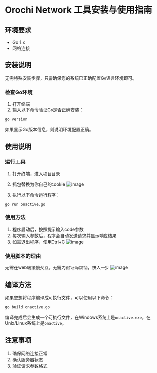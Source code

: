 # Orochi Network 工具安装与使用指南

## 环境要求
- Go 1.x
- 网络连接

## 安装说明
无需特殊安装步骤，只需确保您的系统已正确配置Go语言环境即可。

### 检查Go环境
1. 打开终端
2. 输入以下命令验证Go是否正确安装：
```bash
go version
```
如果显示Go版本信息，则说明环境配置正确。

## 使用说明

### 运行工具
1. 打开终端，进入项目目录
2. 抓包替换为你自己的cookie
   ![image](https://github.com/user-attachments/assets/e9c972a6-25f1-4526-bf47-86d8011b6aa1)

4. 执行以下命令运行程序：
```bash
go run onactive.go
```

### 使用方法
1. 程序启动后，按照提示输入code参数
2. 每次输入参数后，程序会自动发送请求并显示响应结果
3. 如需退出程序，使用Ctrl+C
![image](https://github.com/user-attachments/assets/1cec13ce-1866-4858-b4ef-cd5f8e9a5cb5)

### 使用脚本的理由
无需在web端缓慢交互，无需为验证码烦恼，快人一步
![image](https://github.com/user-attachments/assets/1d58c112-cf4a-4355-be57-b2992ef30697)

## 编译方法
如果您想将程序编译成可执行文件，可以使用以下命令：

```bash
go build onactive.go
```

编译完成后会生成一个可执行文件，在Windows系统上是`onactive.exe`，在Unix/Linux系统上是`onactive`。

## 注意事项
1. 确保网络连接正常
2. 确认服务器状态
3. 验证请求参数格式
